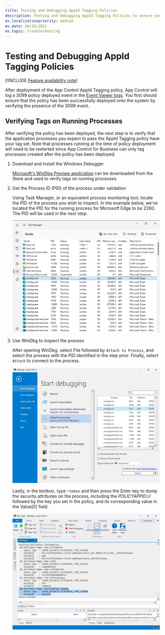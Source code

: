 ```yaml
---
title: Testing and Debugging AppId Tagging Policies
description: Testing and Debugging AppId Tagging Policies to ensure your policies are deployed successfully.
ms.localizationpriority: medium
ms.date: 04/29/2022
ms.topic: troubleshooting
---
```


# Testing and Debugging AppId Tagging Policies

[!INCLUDE [Feature availability note](../includes/feature-availability-note.md)]

After deployment of the App Control AppId Tagging policy, App Control will log a 3099 policy deployed event in the [Event Viewer logs](../operations/event-id-explanations.md). You first should ensure that the policy has been successfully deployed onto the system by verifying the presence of the 3099 event.

## Verifying Tags on Running Processes

After verifying the policy has been deployed, the next step is to verify that the application processes you expect to pass the AppId Tagging policy have your tag set. Note that processes running at the time of policy deployment will need to be restarted since App Control for Business can only tag processes created after the policy has been deployed.

1. Download and Install the Windows Debugger

    [Microsoft's WinDbg Preview application](https://www.microsoft.com/store/productId/9PGJGD53TN86) can be downloaded from the Store and used to verify tags on running processes.

2. Get the Process ID (PID) of the process under validation

    Using Task Manager, or an equivalent process monitoring tool, locate the PID of the process you wish to inspect. In the example below, we've located the PID for the running process for Microsoft Edge to be 2260. The PID will be used in the next step.

    ![Using Task Manager to locate the process ID - PID.](../images/appid-pid-task-mgr.png)

3. Use WinDbg to inspect the process

    After opening WinDbg. select File followed by `Attach to Process`, and select the process with the PID identified in the step prior. Finally, select `Attach` to connect to the process.

    ![Attach to the process using WinDbg.](../images/appid-pid-windbg.png)

    Lastly, in the textbox, type `!token` and then press the Enter key to dump the security attributes on the process, including the _POLICYAPPID://_ followed by the key you set in the policy, and its corresponding value in the Value[0] field.

    ![Dump the security attributes on the process using WinDbg.](../images/appid-pid-windbg-token.png)
